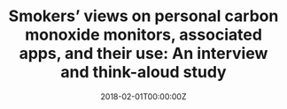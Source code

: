 ---
abstract: ""
authors: 
- Aleksandra Herbeć
- Olga Perski
- Lion Shahab
- Robert West
date: "2018-02-01T00:00:00Z"
doi: ""
featured: false
image:
  caption: ""
  focal_point: ""
  preview_only: false
projects: []
publication: International Journal of Environmental Research and Public Health, 15(2), 288
publication_short: ""
publication_types:
- "2"
publishDate: ""
slides: ""
summary: ""
tags:
- Source Themes
title: "Smokers’ views on personal carbon monoxide monitors, associated apps, and their use: An interview and think-aloud study"
url_code: ""
url_dataset: ""
url_pdf: "https://www.ncbi.nlm.nih.gov/pmc/articles/PMC5858357/pdf/ijerph-15-00288.pdf"
url_poster: ""
url_project: ""
url_slides: ""
url_source: ""
url_video: ""
---